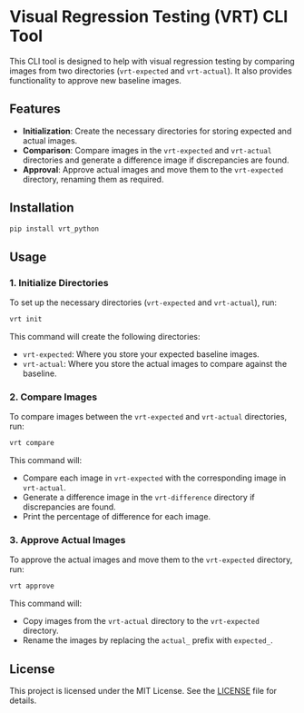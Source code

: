 
# Visual Regression Testing (VRT) CLI Tool

This CLI tool is designed to help with visual regression testing by comparing images from two directories (`vrt-expected` and `vrt-actual`). It also provides functionality to approve new baseline images.

## Features

- **Initialization**: Create the necessary directories for storing expected and actual images.
- **Comparison**: Compare images in the `vrt-expected` and `vrt-actual` directories and generate a difference image if discrepancies are found.
- **Approval**: Approve actual images and move them to the `vrt-expected` directory, renaming them as required.

## Installation

```bash
pip install vrt_python
```

## Usage

### 1. Initialize Directories

To set up the necessary directories (`vrt-expected` and `vrt-actual`), run:

```bash
vrt init
```

This command will create the following directories:
- `vrt-expected`: Where you store your expected baseline images.
- `vrt-actual`: Where you store the actual images to compare against the baseline.

### 2. Compare Images

To compare images between the `vrt-expected` and `vrt-actual` directories, run:

```bash
vrt compare
```

This command will:
- Compare each image in `vrt-expected` with the corresponding image in `vrt-actual`.
- Generate a difference image in the `vrt-difference` directory if discrepancies are found.
- Print the percentage of difference for each image.

### 3. Approve Actual Images

To approve the actual images and move them to the `vrt-expected` directory, run:

```bash
vrt approve
```

This command will:
- Copy images from the `vrt-actual` directory to the `vrt-expected` directory.
- Rename the images by replacing the `actual_` prefix with `expected_`.


## License

This project is licensed under the MIT License. See the [LICENSE](LICENSE) file for details.
